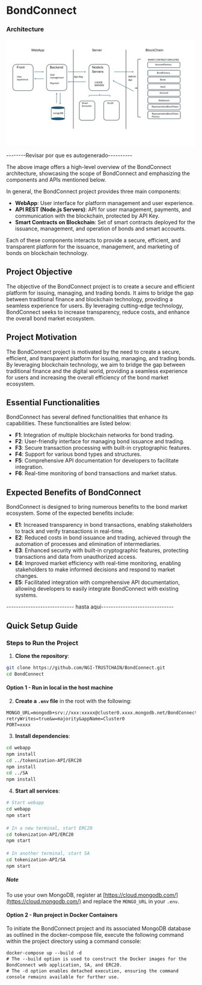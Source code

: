 # BondConnect

### Architecture

![BondConnect Architecture](arquiBonds/Slide1.jpg "BondConnect Architecture")

--------Revisar por que es autogenerado----------

The above image offers a high-level overview of the BondConnect architecture, showcasing the scope of BondConnect and emphasizing the components and APIs mentioned below.

In general, the BondConnect project provides three main components:

- **WebApp**: User interface for platform management and user experience.
- **API REST (Node.js Servers)**: API for user management, payments, and communication with the blockchain, protected by API Key.
- **Smart Contracts on Blockchain**: Set of smart contracts deployed for the issuance, management, and operation of bonds and smart accounts.

Each of these components interacts to provide a secure, efficient, and transparent platform for the issuance, management, and marketing of bonds on blockchain technology.



## **Project Objective**

The objective of the BondConnect project is to create a secure and efficient platform for issuing, managing, and trading bonds. It aims to bridge the gap between traditional finance and blockchain technology, providing a seamless experience for users. By leveraging cutting-edge technology, BondConnect seeks to increase transparency, reduce costs, and enhance the overall bond market ecosystem.

## Project Motivation
The BondConnect project is motivated by the need to create a secure, efficient, and transparent platform for issuing, managing, and trading bonds. By leveraging blockchain technology, we aim to bridge the gap between traditional finance and the digital world, providing a seamless experience for users and increasing the overall efficiency of the bond market ecosystem.



## Essential Functionalities
BondConnect has several defined functionalities that enhance its capabilities. These functionalities are listed below:

- **F1**: Integration of multiple blockchain networks for bond trading.
- **F2**: User-friendly interface for managing bond issuance and trading.
- **F3**: Secure transaction processing with built-in cryptographic features.
- **F4**: Support for various bond types and structures.
- **F5**: Comprehensive API documentation for developers to facilitate integration.
- **F6**: Real-time monitoring of bond transactions and market status.
<!-- - **F7**: Multi-language support for global accessibility.
- **F8**: Customizable user settings for enhanced user experience.
- **F9**: Robust error handling and logging mechanisms.
- **F10**: Community-driven development and support for continuous improvement. -->


## Expected Benefits of BondConnect
BondConnect is designed to bring numerous benefits to the bond market ecosystem. Some of the expected benefits include:

- **E1**: Increased transparency in bond transactions, enabling stakeholders to track and verify transactions in real-time.
- **E2**: Reduced costs in bond issuance and trading, achieved through the automation of processes and elimination of intermediaries.
- **E3**: Enhanced security with built-in cryptographic features, protecting transactions and data from unauthorized access.
- **E4**: Improved market efficiency with real-time monitoring, enabling stakeholders to make informed decisions and respond to market changes.
- **E5**: Facilitated integration with comprehensive API documentation, allowing developers to easily integrate BondConnect with existing systems.


---------------------------- hasta aqui------------------------------
## Quick Setup Guide

### Steps to Run the Project


1. **Clone the repository**:
```bash
git clone https://github.com/NGI-TRUSTCHAIN/BondConnect.git
cd BondConnect
```
#### Option 1 - Run in local in the host machine

2. **Create a `.env` file** in the root with the following:
```
MONGO_URL=mongodb+srv://xxx:xxxxx@cluster0.xxxx.mongodb.net/BondConnect?retryWrites=true&w=majority&appName=Cluster0
PORT=xxxx
```

3. **Install dependencies**:
```bash
cd webapp
npm install
cd ../tokenization-API/ERC20
npm install
cd ../SA
npm install
```

4. **Start all services**:
```bash
# Start webapp
cd webapp
npm start

# In a new terminal, start ERC20
cd tokenization-API/ERC20
npm start

# In another terminal, start SA
cd tokenization-API/SA
npm start
```

##### Note

To use your own MongoDB, register at [https://cloud.mongodb.com/](https://cloud.mongodb.com/) and replace the `MONGO_URL` in your `.env`.

#### Option 2 - Run project in Docker Containers

To initiate the BondConnect project and its associated MongoDB database as outlined in the docker-compose file, execute the following command within the project directory using a command console:

```
docker-compose up --build -d 
# The --build option is used to construct the Docker images for the BondConnect web application, SA, and ERC20.
# The -d option enables detached execution, ensuring the command console remains available for further use.
```


